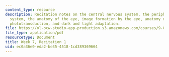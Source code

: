 ```yaml
---
content_type: resource
description: Recitation notes on the central nervous system, the peripheral nervous
  system, the anatomy of the eye, image formation by the eye, anatomy of the retina,
  phototransduction, and dark and light adaptation.
file: https://ol-ocw-studio-app-production.s3.amazonaws.com/courses/9-01-introduction-to-neuroscience-fall-2007/ec0a36e0eda2be3545181cd389369664_wk07_sechand1015.pdf
file_type: application/pdf
resourcetype: Document
title: Week 7, Recitation 1
uid: ec0a36e0-eda2-be35-4518-1cd389369664
---
```

